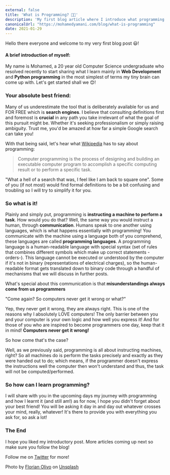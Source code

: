 ```yaml
---
external: false
title: 'What is Programming? 👩‍💻'
description: 'My first blog article where I introduce what programming is in practical terms as well as some valuable tips.'
canonicalUrl: "https://mohamedyamani.com/blog/what-is-programming"
date: 2021-01-29
---
```


Hello there everyone and welcome to my very first blog post 😃!

#### A brief introduction of myself:

My name is Mohamed, a 20 year old Computer Science undergraduate who resolved recently to start sharing what I learn mainly in **Web Development** and **Python programming** in the most simplest of terms my tiny brain can come up with. Let's get started shall we 😊!

### Your absolute best friend:

Many of us underestimate the tool that is deliberately available for us and FOR FREE which is **search engines**. I believe that consulting definitions first and foremost is **crucial** in any path you take irrelevant of what the goal of this pursuit might be. Whether it's seeking professionalism or simply raising ambiguity. Trust me, you'd be amazed at how far a simple Google search can take you!

With that being said, let's hear what [Wikipedia](https://en.wikipedia.org/wiki/Computer_programming) has to say about programming:

> Computer programming is the process of designing and building an executable computer program to accomplish a specific computing result or to perform a specific task.

"What a hell of a search that was, I feel like I am back to square one". Some of you (if not most) would find formal definitions to be a bit confusing and troubling so I will try to simplify it for you.

### So what is it!

Plainly and simply put, programming is **instructing a machine to perform a task**. How would you do that?
Well, the same way you would instruct a human, through **communication**. Humans speak to one another using languages, which is what happens essentially with programming! You communicate with the machine using a language both of you comprehend, these languages are called **programming languages**. A programming language is a human-readable language with special syntax (set of rules that combines different symbols which make up correct statements -orders-). This language cannot be executed or understood by the computer if it's not in binary (representations of electrical charges), so the human-readable format gets translated down to binary code through a handful of mechanisms that we will discuss in further posts.

What's special about this communication is that **misunderstandings always come from us programmers**

"Come again? So computers never get it wrong or what?"

Yep, they never get it wrong, they are always right. This is one of the reasons why I absolutely LOVE computers! The only barrier between you and your computer is your own logic and how well you express it! And for those of you who are inspired to become programmers one day, keep that it in mind! **Computers never get it wrong!**

So how come that's the case?

Well, as we previously said, programming is all about instructing machines, right? So all machines do is perform the tasks precisely and exactly as they were handed out to do; which means, if the programmer doesn't express the instructions well the computer then won't understand and thus, the task will not be computed/performed.

### So how can I learn programming?

I will share with you in the upcoming days my journey with programming and how I learnt it (and still am!) as for now, I hope you didn't forget about your best friend! You will be asking it day in and day out whatever crosses your mind, really, whatever! It's there to provide you with everything you ask for, so ask a lot!

### The End

I hope you liked my introductory post. More articles coming up next so make sure you follow the blog!

Follow me on [Twitter](https://twitter.com/yamanidev) for more!

<span>Photo by <a href="https://unsplash.com/@florianolv?utm_source=unsplash&amp;utm_medium=referral&amp;utm_content=creditCopyText">Florian Olivo</a> on <a href="https://unsplash.com/s/photos/programming?utm_source=unsplash&amp;utm_medium=referral&amp;utm_content=creditCopyText">Unsplash</a></span>
